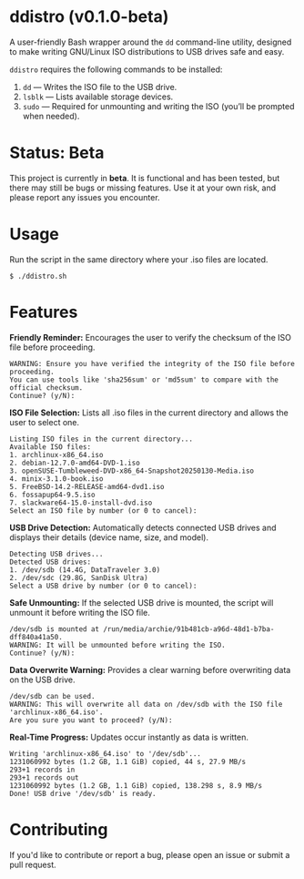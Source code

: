 # ddistro (v0.1.0-beta)
A user-friendly Bash wrapper around the `dd` command-line utility, designed to make writing GNU/Linux ISO distributions to USB drives safe and easy.

`ddistro` requires the following commands to be installed:

1. `dd` — Writes the ISO file to the USB drive.
2. `lsblk` — Lists available storage devices.
3. `sudo` — Required for unmounting and writing the ISO (you’ll be prompted when needed).

# Status: Beta
This project is currently in **beta**. It is functional and has been tested, but there may still be bugs or missing features. Use it at your own risk, and please report any issues you encounter.

# Usage
Run the script in the same directory where your .iso files are located.
    
    $ ./ddistro.sh

# Features
**Friendly Reminder:** Encourages the user to verify the checksum of the ISO file before proceeding.

    WARNING: Ensure you have verified the integrity of the ISO file before proceeding.
    You can use tools like 'sha256sum' or 'md5sum' to compare with the official checksum.
    Continue? (y/N): 
    
**ISO File Selection:** Lists all .iso files in the current directory and allows the user to select one.

    Listing ISO files in the current directory...
    Available ISO files:
    1. archlinux-x86_64.iso
    2. debian-12.7.0-amd64-DVD-1.iso
    3. openSUSE-Tumbleweed-DVD-x86_64-Snapshot20250130-Media.iso
    4. minix-3.1.0-book.iso
    5. FreeBSD-14.2-RELEASE-amd64-dvd1.iso
    6. fossapup64-9.5.iso
    7. slackware64-15.0-install-dvd.iso
    Select an ISO file by number (or 0 to cancel):

**USB Drive Detection:** Automatically detects connected USB drives and displays their details (device name, size, and model).

    Detecting USB drives...
    Detected USB drives:
    1. /dev/sdb (14.4G, DataTraveler 3.0)
    2. /dev/sdc (29.8G, SanDisk Ultra)
    Select a USB drive by number (or 0 to cancel):

**Safe Unmounting:** If the selected USB drive is mounted, the script will unmount it before writing the ISO file.

    /dev/sdb is mounted at /run/media/archie/91b481cb-a96d-48d1-b7ba-dff840a41a50.
    WARNING: It will be unmounted before writing the ISO.
    Continue? (y/N): 

**Data Overwrite Warning:** Provides a clear warning before overwriting data on the USB drive.

    /dev/sdb can be used.
    WARNING: This will overwrite all data on /dev/sdb with the ISO file 'archlinux-x86_64.iso'.
    Are you sure you want to proceed? (y/N): 

**Real-Time Progress:** Updates occur instantly as data is written.

    Writing 'archlinux-x86_64.iso' to '/dev/sdb'...
    1231060992 bytes (1.2 GB, 1.1 GiB) copied, 44 s, 27.9 MB/s
    293+1 records in
    293+1 records out
    1231060992 bytes (1.2 GB, 1.1 GiB) copied, 138.298 s, 8.9 MB/s
    Done! USB drive '/dev/sdb' is ready.

# Contributing
If you'd like to contribute or report a bug, please open an issue or submit a pull request.
